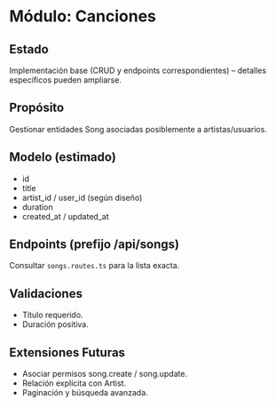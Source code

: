 # Módulo: Canciones

## Estado

Implementación base (CRUD y endpoints correspondientes) – detalles específicos pueden ampliarse.

## Propósito

Gestionar entidades Song asociadas posiblemente a artistas/usuarios.

## Modelo (estimado)

- id
- title
- artist_id / user_id (según diseño)
- duration
- created_at / updated_at

## Endpoints (prefijo /api/songs)

Consultar `songs.routes.ts` para la lista exacta.

## Validaciones

- Título requerido.
- Duración positiva.

## Extensiones Futuras

- Asociar permisos song.create / song.update.
- Relación explícita con Artist.
- Paginación y búsqueda avanzada.
